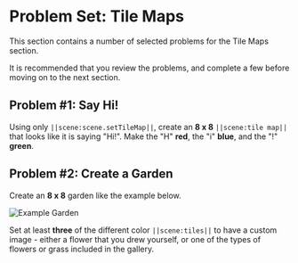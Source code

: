 # Problem Set: Tile Maps

This section contains a number of selected problems for the Tile Maps section.

It is recommended that you review the problems, and complete a few before moving on to the next section.

## Problem #1: Say Hi!

Using only ``||scene:scene.setTileMap||``, create an **8 x 8** ``||scene:tile map||`` that looks like it is saying "Hi!". Make the "H" **red**, the "i" **blue**, and the "!" **green**.

## Problem #2: Create a Garden

Create an **8 x 8** garden like the example below.

![Example Garden](/static/courses/csintro3/structure/example-garden.png)

Set at least **three** of the different color ``||scene:tiles||`` to have a custom image - either a flower that you drew yourself, or one of the types of flowers or grass included in the gallery.

